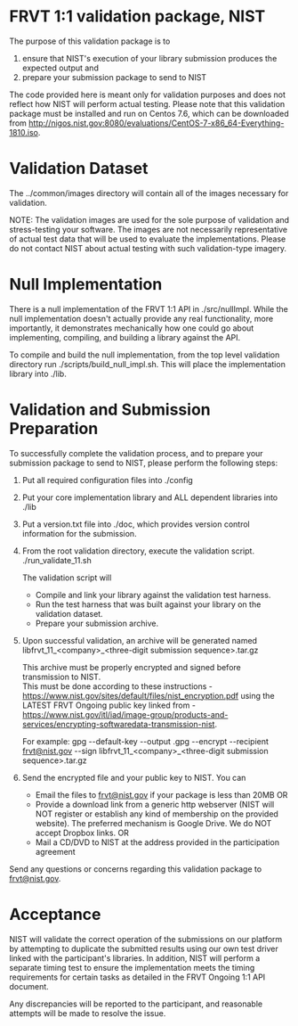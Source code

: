 # FRVT 1:1 validation package, NIST
The purpose of this validation package is to 
1) ensure that NIST's execution of your library submission produces the expected output and
2) prepare your submission package to send to NIST

The code provided here is meant only for validation purposes and does not reflect how NIST will perform actual testing.  Please note that this validation package must be installed and run on Centos 7.6, which can be downloaded from http://nigos.nist.gov:8080/evaluations/CentOS-7-x86_64-Everything-1810.iso.

# Validation Dataset
The ../common/images directory will contain all of the images necessary for validation.

NOTE: The validation images are used for the sole purpose of validation and stress-testing your software.  The images are not necessarily representative of actual test data that will be used to evaluate the implementations.  Please do not contact NIST about actual testing with such validation-type imagery.

# Null Implementation
There is a null implementation of the FRVT 1:1 API in ./src/nullImpl.  While the null implementation doesn't actually provide any real functionality, more importantly, it demonstrates mechanically how one could go about implementing, compiling, and building 
a library against the API.

To compile and build the null implementation, from the top level validation directory run ./scripts/build_null_impl.sh.  This will place the implementation library into ./lib.

# Validation and Submission Preparation
To successfully complete the validation process, and to prepare your submission package
to send to NIST, please perform the following steps:

1) Put all required configuration files into ./config

2) Put your core implementation library and ALL dependent libraries into ./lib

3) Put a version.txt file into ./doc, which provides version control information for the submission.

4) From the root validation directory, execute the validation script.
    ./run_validate_11.sh

   The validation script will
   - Compile and link your library against the validation test harness. 
   - Run the test harness that was built against your library on the validation dataset.
   - Prepare your submission archive. 

5) Upon successful validation, an archive will be generated named 
   libfrvt_11_\<company\>_\<three-digit submission sequence\>.tar.gz

   This archive must be properly encrypted and signed before transmission to NIST.  
   This must be done according to these instructions - https://www.nist.gov/sites/default/files/nist_encryption.pdf
   using the LATEST FRVT Ongoing public key linked from - 
   https://www.nist.gov/itl/iad/image-group/products-and-services/encrypting-softwaredata-transmission-nist. 

   For example:
	gpg --default-key <ParticipantEmail> --output <filename>.gpg --encrypt --recipient frvt@nist.gov --sign libfrvt_11_\<company\>_\<three-digit submission sequence\>.tar.gz

6) Send the encrypted file and your public key to NIST.  You can
	- Email the files to frvt@nist.gov if your package is less than 20MB OR
	- Provide a download link from a generic http webserver (NIST will NOT register or establish any kind of membership on the provided website).  The preferred mechanism is Google Drive.  We do NOT accept Dropbox links. OR
	- Mail a CD/DVD to NIST at the address provided in the participation agreement

Send any questions or concerns regarding this validation package to frvt@nist.gov.

# Acceptance
NIST will validate the correct operation of the submissions on our platform by attempting to duplicate the submitted results using our own test driver linked with the participant's libraries.  In addition, NIST will perform a separate timing test to ensure the implementation meets the timing requirements for certain tasks as detailed in the FRVT Ongoing 1:1 API document.

Any discrepancies will be reported to the participant, and reasonable attempts will be made to resolve the issue. 

